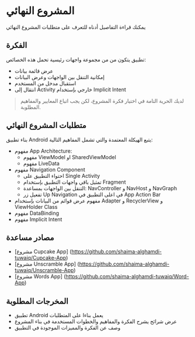 # المشروع النهائي 
يمكنك قراءة التفاصيل أدناه للتعرف على متطلبات المشروع النهائي 



## الفكرة 
تطبيق يتكون من من مجموعة واجهات رئيسية تحمل هذه الخصائص:
- عرض قائمة بيانات 
- إمكانية التنقل بين الواجهات وعرض البيانات 
- استقبال مدخل من المستخدم 
- انتقال إلى Activity خارجي بإستخدام Implicit Intent 

> لديك الحرية التامة في اختيار فكرة المشروع، لكن يجب اتباع المعايير والمفاهيم المطلوبة. 



## متطلبات المشروع النهائي 
بناء تطبيق Android يتبع الهيكلة المعتمدة والتي تشمل المفاهيم التالية:
- مفهوم App Architecture:
    - مفهوم ViewModel او SharedViewModel
    - مفهوم LiveData
- مفهوم Navigation Component 
    - احتواء التطبيق على Single Activity 
    - تمثيل باقي واجهات التطبيق بإستخدام Fragment
    - التنقل بين الواجهات بمساعدة: NavController و NavHost و NavGraph
    - تفعيل زر Up Navigation في اعلى التطبيق في App Action Bar 
- مفهوم عرض قوائم من البيانات بإستخدام Adapter و RecyclerView و ViewHolder Class
- مفهوم DataBinding 
- مفهوم Implicit Intent 


## مصادر مساعدة 

- [مشروع Cupcake App] (https://github.com/shaima-alghamdi-tuwaiq/Cupcake-App) 
- [مشروع Unscramble App] (https://github.com/shaima-alghamdi-tuwaiq/Unscramble-App)
- [مشروع Words App] (https://github.com/shaima-alghamdi-tuwaiq/Word-App)


## المخرجات المطلوبة
- تطبيق Android يعمل بناءا على المتطلبات
- عرض شرائح يشرح الفكرة والمفاهيم والخطوات المستخدمة في بناء المشروع
- وصف عن الفكرة والمميزات الموجودة في التطبيق 
